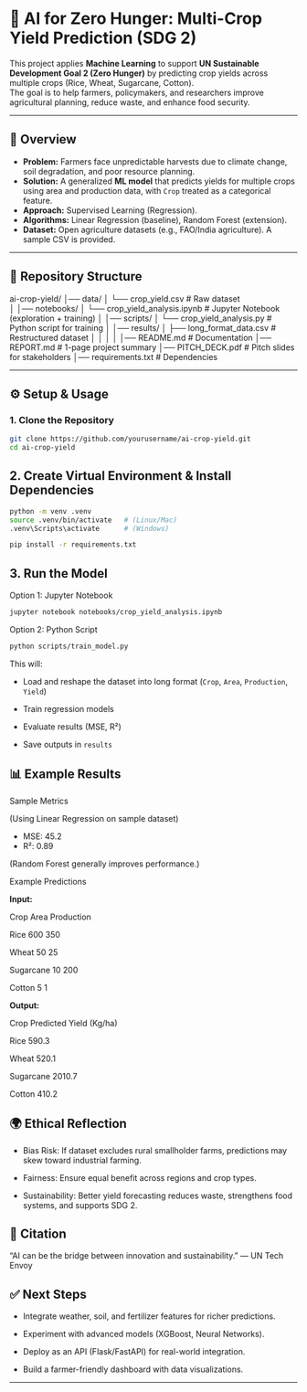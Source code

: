 # 🌾 AI for Zero Hunger: Multi-Crop Yield Prediction (SDG 2)

This project applies **Machine Learning** to support **UN Sustainable Development Goal 2 (Zero Hunger)** by predicting crop yields across multiple crops (Rice, Wheat, Sugarcane, Cotton).  
The goal is to help farmers, policymakers, and researchers improve agricultural planning, reduce waste, and enhance food security.

---

## 🚀 Overview
- **Problem:** Farmers face unpredictable harvests due to climate change, soil degradation, and poor resource planning.  
- **Solution:** A generalized **ML model** that predicts yields for multiple crops using area and production data, with `Crop` treated as a categorical feature.  
- **Approach:** Supervised Learning (Regression).  
- **Algorithms:** Linear Regression (baseline), Random Forest (extension).  
- **Dataset:** Open agriculture datasets (e.g., FAO/India agriculture). A sample CSV is provided.  

---

## 📂 Repository Structure

ai-crop-yield/
│── data/
│ └── crop_yield.csv # Raw dataset  
│
│── notebooks/
│ └── crop_yield_analysis.ipynb # Jupyter Notebook (exploration + training)
│
│── scripts/
│ └── crop_yield_analysis.py # Python script for training
│
│── results/
│ ├── long_format_data.csv # Restructured dataset
│ 
│ 
│ 
│
│── README.md # Documentation
│── REPORT.md # 1-page project summary
│── PITCH_DECK.pdf # Pitch slides for stakeholders
│── requirements.txt # Dependencies


---

## ⚙️ Setup & Usage

### 1. Clone the Repository
```bash
git clone https://github.com/yourusername/ai-crop-yield.git
cd ai-crop-yield
```
## 2. Create Virtual Environment & Install Dependencies
```bash
python -m venv .venv
source .venv/bin/activate   # (Linux/Mac)
.venv\Scripts\activate      # (Windows)

pip install -r requirements.txt
```
## 3. Run the Model
Option 1: Jupyter Notebook

```bash
jupyter notebook notebooks/crop_yield_analysis.ipynb
```
Option 2: Python Script

```bash
python scripts/train_model.py
```
This will:  

- Load and reshape the dataset into long format (`Crop`, `Area`, `Production`, `Yield`)  

- Train regression models  

- Evaluate results (MSE, R²)  

- Save outputs in `results`  


## 📊 Example Results
Sample Metrics  

(Using Linear Regression on sample dataset)  

- MSE: 45.2
- R²: 0.89

(Random Forest generally improves performance.)  

Example Predictions  

**Input:**

Crop	Area	Production  

Rice	600	350  

Wheat	50	25  

Sugarcane	10	200  

Cotton	5	1

**Output:**  

Crop	Predicted Yield (Kg/ha)  

Rice	590.3  

Wheat	520.1  

Sugarcane	2010.7  

Cotton	410.2

## 🌍 Ethical Reflection
- Bias Risk: If dataset excludes rural smallholder farms, predictions may skew toward industrial farming.  

- Fairness: Ensure equal benefit across regions and crop types.  

- Sustainability: Better yield forecasting reduces waste, strengthens food systems, and supports SDG 2.  


## 📢 Citation
“AI can be the bridge between innovation and sustainability.” — UN Tech Envoy

## ✅ Next Steps
- Integrate weather, soil, and fertilizer features for richer predictions.  

- Experiment with advanced models (XGBoost, Neural Networks).  

- Deploy as an API (Flask/FastAPI) for real-world integration.  

- Build a farmer-friendly dashboard with data visualizations.  


---

